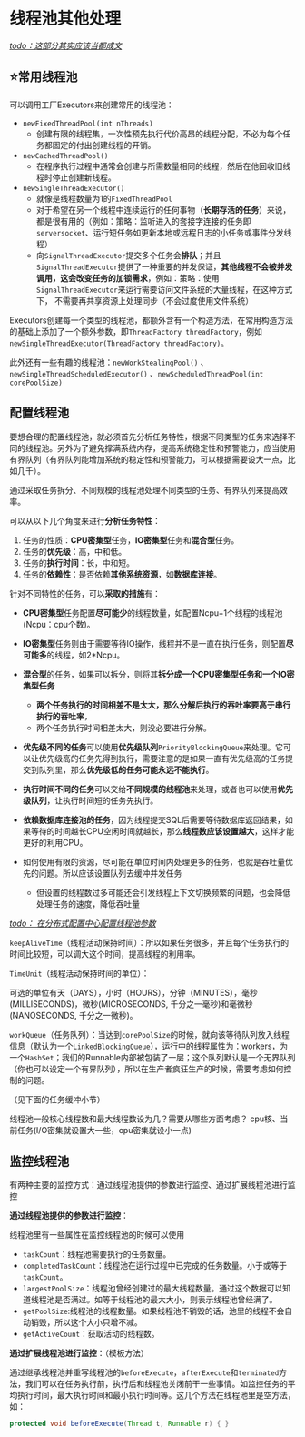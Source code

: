 # 线程池其他处理

<u>*todo：这部分其实应该当都成文*</u>

## ⭐常用线程池

可以调用工厂Executors来创建常用的线程池：

- `newFixedThreadPool(int nThreads)`
  - 创建有限的线程集，一次性预先执行代价高昂的线程分配，不必为每个任务都固定的付出创建线程的开销。
- `newCachedThreadPool()`
  - 在程序执行过程中通常会创建与所需数量相同的线程，然后在他回收旧线程时停止创建新线程。
- `newSingleThreadExecutor()`
  - 就像是线程数量为1的`FixedThreadPool`
  - 对于希望在另一个线程中连续运行的任何事物（**长期存活的任务**）来说，都是很有用的（例如：策略：监听进入的套接字连接的任务即`serversocket`、运行短任务如更新本地或远程日志的小任务或事件分发线程）
  - 向`SignalThreadExecutor`提交多个任务会**排队**；并且`SignalThreadExecutor`提供了一种重要的并发保证，**其他线程不会被并发调用，这会改变任务的加锁需求**，例如：策略：使用`SignalThreadExecutor`来运行需要访问文件系统的大量线程，在这种方式下， 不需要再共享资源上处理同步（不会过度使用文件系统）

Executors创建每一个类型的线程池，都额外含有一个构造方法，在常用构造方法的基础上添加了一个额外参数，即`ThreadFactory threadFactory`，例如`newSingleThreadExecutor(ThreadFactory threadFactory)`。

此外还有一些有趣的线程池：`newWorkStealingPool()` 、`newSingleThreadScheduledExecutor()` 、`newScheduledThreadPool(int corePoolSize)`

## 配置线程池

要想合理的配置线程池，就必须首先分析任务特性，根据不同类型的任务来选择不同的线程池。另外为了避免撑满系统内存，提高系统稳定性和预警能力，应当使用有界队列（有界队列能增加系统的稳定性和预警能力，可以根据需要设大一点，比如几千）。

通过采取任务拆分、不同规模的线程池处理不同类型的任务、有界队列来提高效率。

可以从以下几个角度来进行**分析任务特性**：

1. 任务的性质：**CPU密集型**任务，**IO密集型**任务和**混合型**任务。
2. 任务的**优先级**：高，中和低。
3. 任务的**执行时间**：长，中和短。
4. 任务的**依赖性**：是否依赖**其他系统资源**，如**数据库连接**。

针对不同特性的任务，可以**采取的措施**有：

- **CPU密集型**任务配置**尽可能少**的线程数量，如配置Ncpu+1个线程的线程池(Ncpu：cpu个数)。
- **IO密集型**任务则由于需要等待IO操作，线程并不是一直在执行任务，则配置**尽可能多**的线程，如2*Ncpu。
- **混合型**的任务，如果可以拆分，则将其**拆分成一个CPU密集型任务和一个IO密集型任务**
  - **两个任务执行的时间相差不是太大，那么分解后执行的吞吐率要高于串行执行的吞吐率**，
  - 两个任务执行时间相差太大，则没必要进行分解。
- **优先级不同的任务**可以使用**优先级队列**`PriorityBlockingQueue`来处理。它可以让优先级高的任务先得到执行，需要注意的是如果一直有优先级高的任务提交到队列里，那么**优先级低的任务可能永远不能执行**。
- **执行时间不同的任务**可以交给**不同规模的线程池**来处理，或者也可以使用**优先级队列**，让执行时间短的任务先执行。
- **依赖数据库连接池的任务**，因为线程提交SQL后需要等待数据库返回结果，如果等待的时间越长CPU空闲时间就越长，那么**线程数应该设置越大**，这样才能更好的利用CPU。

- 如何使用有限的资源，尽可能在单位时间内处理更多的任务，也就是吞吐量优先的问题。所以应该设置队列去缓冲并发任务
  - 但设置的线程数过多可能还会引发线程上下文切换频繁的问题，也会降低处理任务的速度，降低吞吐量

<u>*[todo： 在分布式配置中心配置线程池参数](https://zhuanlan.zhihu.com/p/123328822?utm_source=qq&utm_medium=social&utm_oi=644097353620000768)*</u>

`keepAliveTime`（线程活动保持时间）：所以如果任务很多，并且每个任务执行的时间比较短，可以调大这个时间，提高线程的利用率。

`TimeUnit`（线程活动保持时间的单位）：

可选的单位有天（DAYS），小时（HOURS），分钟（MINUTES），毫秒(MILLISECONDS)，微秒(MICROSECONDS, 千分之一毫秒)和毫微秒(NANOSECONDS, 千分之一微秒)。

`workQueue`（任务队列）：当达到`corePoolSize`的时候，就向该等待队列放入线程信息（默认为一个`LinkedBlockingQueue`），运行中的线程属性为：workers，为一个`HashSet`；我们的Runnable内部被包装了一层；这个队列默认是一个无界队列（你也可以设定一个有界队列），所以在生产者疯狂生产的时候，需要考虑如何控制的问题。

（见下面的任务缓冲小节）



线程池一般核心线程数和最大线程数设为几？需要从哪些方面考虑？ cpu核、当前任务(I/O密集就设置大一些，cpu密集就设小一点)

## 监控线程池

有两种主要的监控方式：通过线程池提供的参数进行监控、通过扩展线程池进行监控

**通过线程池提供的参数进行监控**：

线程池里有一些属性在监控线程池的时候可以使用

- `taskCount`：线程池需要执行的任务数量。
- `completedTaskCount`：线程池在运行过程中已完成的任务数量。小于或等于`taskCount`。
- `largestPoolSize`：线程池曾经创建过的最大线程数量。通过这个数据可以知道线程池是否满过。如等于线程池的最大大小，则表示线程池曾经满了。
- `getPoolSize`:线程池的线程数量。如果线程池不销毁的话，池里的线程不会自动销毁，所以这个大小只增不减。
- `getActiveCount`：获取活动的线程数。

**通过扩展线程池进行监控**：（模板方法）

通过继承线程池并重写线程池的`beforeExecute`，`afterExecute`和`terminated`方法，我们可以在任务执行前，执行后和线程池关闭前干一些事情。如监控任务的平均执行时间，最大执行时间和最小执行时间等。这几个方法在线程池里是空方法，如：

``` java
protected void beforeExecute(Thread t, Runnable r) { }
```

# 